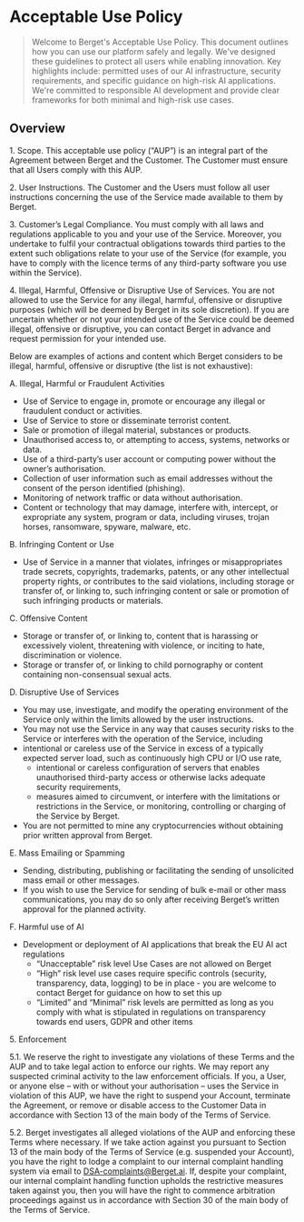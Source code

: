 # Acceptable Use Policy

> Welcome to Berget's Acceptable Use Policy. This document outlines how you can use our platform safely and legally. We've designed these guidelines to protect all users while enabling innovation. Key highlights include: permitted uses of our AI infrastructure, security requirements, and specific guidance on high-risk AI applications. We're committed to responsible AI development and provide clear frameworks for both minimal and high-risk use cases.

## Overview

1\. Scope. This acceptable use policy (“AUP”) is an integral part of the Agreement between Berget and the Customer. The Customer must ensure that all Users comply with this AUP.

2\. User Instructions. The Customer and the Users must follow all user instructions concerning the use of the Service made available to them by Berget.

3\. Customer’s Legal Compliance. You must comply with all laws and regulations applicable to you and your use of the Service. Moreover, you undertake to fulfil your contractual obligations towards third parties to the extent such obligations relate to your use of the Service (for example, you have to comply with the licence terms of any third-party software you use within the Service).

4\. Illegal, Harmful, Offensive or Disruptive Use of Services. You are not allowed to use the Service for any illegal, harmful, offensive or disruptive purposes (which will be deemed by Berget in its sole discretion). If you are uncertain whether or not your intended use of the Service could be deemed illegal, offensive or disruptive, you can contact Berget in advance and request permission for your intended use.

Below are examples of actions and content which Berget considers to be illegal, harmful, offensive or disruptive (the list is not exhaustive):

A. Illegal, Harmful or Fraudulent Activities

- Use of Service to engage in, promote or encourage any illegal or fraudulent conduct or activities.
- Use of Service to store or disseminate terrorist content.
- Sale or promotion of illegal material, substances or products.
- Unauthorised access to, or attempting to access, systems, networks or data.
- Use of a third-party’s user account or computing power without the owner’s authorisation.
- Collection of user information such as email addresses without the consent of the person identified (phishing).
- Monitoring of network traffic or data without authorisation.
- Content or technology that may damage, interfere with, intercept, or expropriate any system, program or data, including viruses, trojan horses, ransomware, spyware, malware, etc.

B. Infringing Content or Use

- Use of Service in a manner that violates, infringes or misappropriates trade secrets, copyrights, trademarks, patents, or any other intellectual property rights, or contributes to the said violations, including storage or transfer of, or linking to, such infringing content or sale or promotion of such infringing products or materials.

C. Offensive Content

- Storage or transfer of, or linking to, content that is harassing or excessively violent, threatening with violence, or inciting to hate, discrimination or violence.
- Storage or transfer of, or linking to child pornography or content containing non-consensual sexual acts.

D. Disruptive Use of Services

- You may use, investigate, and modify the operating environment of the Service only within the limits allowed by the user instructions.
- You may not use the Service in any way that causes security risks to the Service or interferes with the operation of the Service, including
- intentional or careless use of the Service in excess of a typically expected server load, such as continuously high CPU or I/O use rate,
  - intentional or careless configuration of servers that enables unauthorised third-party access or otherwise lacks adequate security requirements,
  - measures aimed to circumvent, or interfere with the limitations or restrictions in the Service, or monitoring, controlling or charging of the Service by Berget.
- You are not permitted to mine any cryptocurrencies without obtaining prior written approval from Berget.

E. Mass Emailing or Spamming

- Sending, distributing, publishing or facilitating the sending of unsolicited mass email or other messages.
- If you wish to use the Service for sending of bulk e-mail or other mass communications, you may do so only after receiving Berget’s written approval for the planned activity.

F. Harmful use of AI

- Development or deployment of AI applications that break the EU AI act regulations
  - “Unacceptable” risk level Use Cases are not allowed on Berget
  - “High” risk level use cases require specific controls (security, transparency, data, logging) to be in place \- you are welcome to contact Berget for guidance on how to set this up
  - “Limited” and “Minimal” risk levels are permitted as long as you comply with what is stipulated in regulations on transparency towards end users, GDPR and other items

5\. Enforcement

5.1. We reserve the right to investigate any violations of these Terms and the AUP and to take legal action to enforce our rights. We may report any suspected criminal activity to the law enforcement officials. If you, a User, or anyone else – with or without your authorisation – uses the Service in violation of this AUP, we have the right to suspend your Account, terminate the Agreement, or remove or disable access to the Customer Data in accordance with Section 13 of the main body of the Terms of Service.

5.2. Berget investigates all alleged violations of the AUP and enforcing these Terms where necessary. If we take action against you pursuant to Section 13 of the main body of the Terms of Service (e.g. suspended your Account), you have the right to lodge a complaint to our internal complaint handling system via email to DSA-complaints@Berget.ai. If, despite your complaint, our internal complaint handling function upholds the restrictive measures taken against you, then you will have the right to commence arbitration proceedings against us in accordance with Section 30 of the main body of the Terms of Service.
